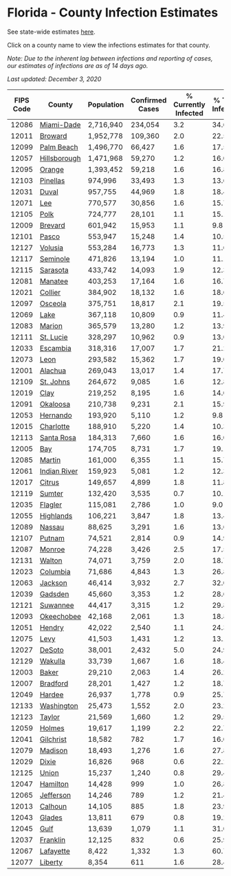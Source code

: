 # Florida - County Infection Estimates

See state-wide estimates [here](/infections/us-fl).

Click on a county name to view the infections estimates for that county.

*Note: Due to the inherent lag between infections and reporting of cases, our estimates of infections are as of 14 days ago.*

*Last updated: December 3, 2020*

|   FIPS Code |                       County |   Population |   Confirmed Cases |   % Currently Infected |   % Total Infected |
|-------------|------------------------------|--------------|-------------------|------------------------|--------------------|
|       12086 |     [Miami-Dade](miami-dade) |    2,716,940 |           234,054 |                    3.2 |               34.6 |
|       12011 |           [Broward](broward) |    1,952,778 |           109,360 |                    2.0 |               22.5 |
|       12099 |     [Palm Beach](palm-beach) |    1,496,770 |            66,427 |                    1.6 |               17.5 |
|       12057 | [Hillsborough](hillsborough) |    1,471,968 |            59,270 |                    1.2 |               16.0 |
|       12095 |             [Orange](orange) |    1,393,452 |            59,218 |                    1.6 |               16.8 |
|       12103 |         [Pinellas](pinellas) |      974,996 |            33,493 |                    1.3 |               13.6 |
|       12031 |               [Duval](duval) |      957,755 |            44,969 |                    1.8 |               18.4 |
|       12071 |                   [Lee](lee) |      770,577 |            30,856 |                    1.6 |               15.7 |
|       12105 |                 [Polk](polk) |      724,777 |            28,101 |                    1.1 |               15.1 |
|       12009 |           [Brevard](brevard) |      601,942 |            15,953 |                    1.1 |                9.8 |
|       12101 |               [Pasco](pasco) |      553,947 |            15,248 |                    1.4 |               10.5 |
|       12127 |           [Volusia](volusia) |      553,284 |            16,773 |                    1.3 |               11.6 |
|       12117 |         [Seminole](seminole) |      471,826 |            13,194 |                    1.0 |               11.1 |
|       12115 |         [Sarasota](sarasota) |      433,742 |            14,093 |                    1.9 |               12.3 |
|       12081 |           [Manatee](manatee) |      403,253 |            17,164 |                    1.6 |               16.7 |
|       12021 |           [Collier](collier) |      384,902 |            18,132 |                    1.6 |               18.6 |
|       12097 |           [Osceola](osceola) |      375,751 |            18,817 |                    2.1 |               19.5 |
|       12069 |                 [Lake](lake) |      367,118 |            10,809 |                    0.9 |               11.4 |
|       12083 |             [Marion](marion) |      365,579 |            13,280 |                    1.2 |               13.9 |
|       12111 |       [St. Lucie](st.-lucie) |      328,297 |            10,962 |                    0.9 |               13.0 |
|       12033 |         [Escambia](escambia) |      318,316 |            17,007 |                    1.7 |               21.2 |
|       12073 |                 [Leon](leon) |      293,582 |            15,362 |                    1.7 |               19.0 |
|       12001 |           [Alachua](alachua) |      269,043 |            13,017 |                    1.4 |               17.7 |
|       12109 |       [St. Johns](st.-johns) |      264,672 |             9,085 |                    1.6 |               12.8 |
|       12019 |                 [Clay](clay) |      219,252 |             8,195 |                    1.6 |               14.0 |
|       12091 |         [Okaloosa](okaloosa) |      210,738 |             9,231 |                    2.1 |               15.9 |
|       12053 |         [Hernando](hernando) |      193,920 |             5,110 |                    1.2 |                9.8 |
|       12015 |       [Charlotte](charlotte) |      188,910 |             5,220 |                    1.4 |               10.3 |
|       12113 |     [Santa Rosa](santa-rosa) |      184,313 |             7,660 |                    1.6 |               16.0 |
|       12005 |                   [Bay](bay) |      174,705 |             8,731 |                    1.7 |               19.1 |
|       12085 |             [Martin](martin) |      161,000 |             6,355 |                    1.1 |               15.7 |
|       12061 | [Indian River](indian-river) |      159,923 |             5,081 |                    1.2 |               12.3 |
|       12017 |             [Citrus](citrus) |      149,657 |             4,899 |                    1.8 |               11.8 |
|       12119 |             [Sumter](sumter) |      132,420 |             3,535 |                    0.7 |               10.1 |
|       12035 |           [Flagler](flagler) |      115,081 |             2,786 |                    1.0 |                9.0 |
|       12055 |       [Highlands](highlands) |      106,221 |             3,847 |                    1.8 |               13.4 |
|       12089 |             [Nassau](nassau) |       88,625 |             3,291 |                    1.6 |               13.6 |
|       12107 |             [Putnam](putnam) |       74,521 |             2,814 |                    0.9 |               14.9 |
|       12087 |             [Monroe](monroe) |       74,228 |             3,426 |                    2.5 |               17.5 |
|       12131 |             [Walton](walton) |       74,071 |             3,759 |                    2.0 |               18.7 |
|       12023 |         [Columbia](columbia) |       71,686 |             4,843 |                    1.3 |               26.8 |
|       12063 |           [Jackson](jackson) |       46,414 |             3,932 |                    2.7 |               32.0 |
|       12039 |           [Gadsden](gadsden) |       45,660 |             3,353 |                    1.2 |               28.6 |
|       12121 |         [Suwannee](suwannee) |       44,417 |             3,315 |                    1.2 |               29.8 |
|       12093 |     [Okeechobee](okeechobee) |       42,168 |             2,061 |                    1.3 |               18.8 |
|       12051 |             [Hendry](hendry) |       42,022 |             2,540 |                    1.1 |               24.3 |
|       12075 |                 [Levy](levy) |       41,503 |             1,431 |                    1.2 |               13.1 |
|       12027 |             [DeSoto](desoto) |       38,001 |             2,432 |                    5.0 |               24.9 |
|       12129 |           [Wakulla](wakulla) |       33,739 |             1,667 |                    1.6 |               18.4 |
|       12003 |               [Baker](baker) |       29,210 |             2,063 |                    1.4 |               26.2 |
|       12007 |         [Bradford](bradford) |       28,201 |             1,427 |                    1.2 |               18.7 |
|       12049 |             [Hardee](hardee) |       26,937 |             1,778 |                    0.9 |               25.7 |
|       12133 |     [Washington](washington) |       25,473 |             1,552 |                    2.0 |               23.2 |
|       12123 |             [Taylor](taylor) |       21,569 |             1,660 |                    1.2 |               29.5 |
|       12059 |             [Holmes](holmes) |       19,617 |             1,199 |                    2.2 |               22.7 |
|       12041 |       [Gilchrist](gilchrist) |       18,582 |               782 |                    1.7 |               16.0 |
|       12079 |           [Madison](madison) |       18,493 |             1,276 |                    1.6 |               27.8 |
|       12029 |               [Dixie](dixie) |       16,826 |               968 |                    0.6 |               22.2 |
|       12125 |               [Union](union) |       15,237 |             1,240 |                    0.8 |               29.4 |
|       12047 |         [Hamilton](hamilton) |       14,428 |               999 |                    1.0 |               26.8 |
|       12065 |       [Jefferson](jefferson) |       14,246 |               789 |                    1.2 |               21.4 |
|       12013 |           [Calhoun](calhoun) |       14,105 |               885 |                    1.8 |               23.9 |
|       12043 |             [Glades](glades) |       13,811 |               679 |                    0.8 |               19.2 |
|       12045 |                 [Gulf](gulf) |       13,639 |             1,079 |                    1.1 |               31.0 |
|       12037 |         [Franklin](franklin) |       12,125 |               832 |                    0.6 |               25.9 |
|       12067 |       [Lafayette](lafayette) |        8,422 |             1,332 |                    1.3 |               60.7 |
|       12077 |           [Liberty](liberty) |        8,354 |               611 |                    1.6 |               28.4 |